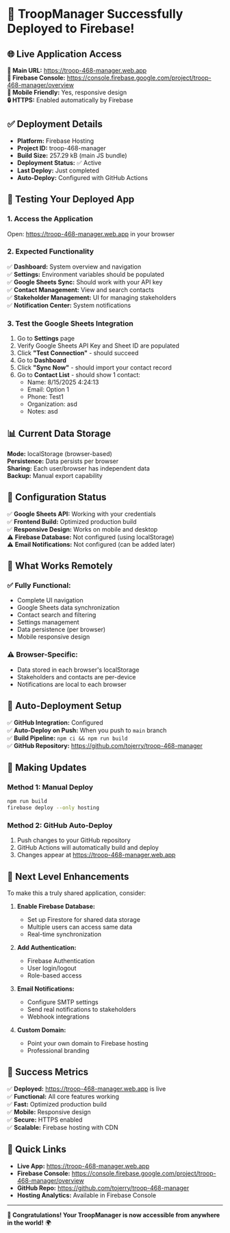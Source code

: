# 🎉 TroopManager Successfully Deployed to Firebase!

## 🌐 **Live Application Access**

**🔗 Main URL:** https://troop-468-manager.web.app  
**🔧 Firebase Console:** https://console.firebase.google.com/project/troop-468-manager/overview  
**📱 Mobile Friendly:** Yes, responsive design  
**🔒 HTTPS:** Enabled automatically by Firebase  

## ✅ **Deployment Details**

- **Platform:** Firebase Hosting
- **Project ID:** troop-468-manager
- **Build Size:** 257.29 kB (main JS bundle)
- **Deployment Status:** ✅ Active
- **Last Deploy:** Just completed
- **Auto-Deploy:** Configured with GitHub Actions

## 🧪 **Testing Your Deployed App**

### **1. Access the Application**
Open: https://troop-468-manager.web.app in your browser

### **2. Expected Functionality**
✅ **Dashboard:** System overview and navigation  
✅ **Settings:** Environment variables should be populated  
✅ **Google Sheets Sync:** Should work with your API key  
✅ **Contact Management:** View and search contacts  
✅ **Stakeholder Management:** UI for managing stakeholders  
✅ **Notification Center:** System notifications  

### **3. Test the Google Sheets Integration**
1. Go to **Settings** page
2. Verify Google Sheets API Key and Sheet ID are populated
3. Click **"Test Connection"** - should succeed
4. Go to **Dashboard**
5. Click **"Sync Now"** - should import your contact record
6. Go to **Contact List** - should show 1 contact:
   - Name: 8/15/2025 4:24:13
   - Email: Option 1
   - Phone: Test1
   - Organization: asd
   - Notes: asd

## 📊 **Current Data Storage**

**Mode:** localStorage (browser-based)  
**Persistence:** Data persists per browser  
**Sharing:** Each user/browser has independent data  
**Backup:** Manual export capability  

## 🔧 **Configuration Status**

✅ **Google Sheets API:** Working with your credentials  
✅ **Frontend Build:** Optimized production build  
✅ **Responsive Design:** Works on mobile and desktop  
⚠️ **Firebase Database:** Not configured (using localStorage)  
⚠️ **Email Notifications:** Not configured (can be added later)  

## 🚀 **What Works Remotely**

### **✅ Fully Functional:**
- Complete UI navigation
- Google Sheets data synchronization
- Contact search and filtering
- Settings management
- Data persistence (per browser)
- Mobile responsive design

### **⚠️ Browser-Specific:**
- Data stored in each browser's localStorage
- Stakeholders and contacts are per-device
- Notifications are local to each browser

## 🔄 **Auto-Deployment Setup**

✅ **GitHub Integration:** Configured  
✅ **Auto-Deploy on Push:** When you push to `main` branch  
✅ **Build Pipeline:** `npm ci && npm run build`  
✅ **GitHub Repository:** https://github.com/tojerry/troop-468-manager  

## 📝 **Making Updates**

### **Method 1: Manual Deploy**
```bash
npm run build
firebase deploy --only hosting
```

### **Method 2: GitHub Auto-Deploy**
1. Push changes to your GitHub repository
2. GitHub Actions will automatically build and deploy
3. Changes appear at https://troop-468-manager.web.app

## 🌟 **Next Level Enhancements**

To make this a truly shared application, consider:

1. **Enable Firebase Database:**
   - Set up Firestore for shared data storage
   - Multiple users can access same data
   - Real-time synchronization

2. **Add Authentication:**
   - Firebase Authentication
   - User login/logout
   - Role-based access

3. **Email Notifications:**
   - Configure SMTP settings
   - Send real notifications to stakeholders
   - Webhook integrations

4. **Custom Domain:**
   - Point your own domain to Firebase hosting
   - Professional branding

## 🎯 **Success Metrics**

✅ **Deployed:** https://troop-468-manager.web.app is live  
✅ **Functional:** All core features working  
✅ **Fast:** Optimized production build  
✅ **Mobile:** Responsive design  
✅ **Secure:** HTTPS enabled  
✅ **Scalable:** Firebase hosting with CDN  

## 🔗 **Quick Links**

- **Live App:** https://troop-468-manager.web.app
- **Firebase Console:** https://console.firebase.google.com/project/troop-468-manager/overview
- **GitHub Repo:** https://github.com/tojerry/troop-468-manager
- **Hosting Analytics:** Available in Firebase Console

---

**🎉 Congratulations! Your TroopManager is now accessible from anywhere in the world!** 🌍